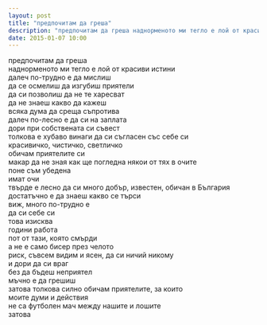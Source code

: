 ```yaml
---
layout: post
title: "предпочитам да греша"
description: "предпочитам да греша наднорменото ми тегло е лой от красиви истини"
date: 2015-01-07 10:00
---
```

предпочитам да греша  
наднорменото ми тегло е лой от красиви истини  
далеч по-трудно е да мислиш  
да се осмелиш да изгубиш приятели  
да си позволиш да не те харесват  
да не знаеш какво да кажеш  
всяка дума да среща съпротива  
далеч по-лесно е да си на заплата  
дори при собствената си съвест    
толкова е хубаво винаги да си съгласен със себе си  
красивичко, чистичко, светличко  
обичам приятелите си  
макар да не зная как ще погледна някои от тях в очите  
поне съм убедена  
имат очи  
твърде е лесно да си много добър, известен, обичан в България   
достатъчно е да знаеш какво се търси  
виж, много по-трудно е  
да си себе си  
това изисква  
години работа  
пот от тази, която смърди  
а не е само бисер през челото  
риск, съвсем видим и ясен, да си ничий никому  
и дори да си враг  
без да бъдеш неприятел  
мъчно е да грешиш  
затова толкова силно обичам приятелите, за които   
моите думи и действия  
не са футболен мач между нашите и лошите   
затова